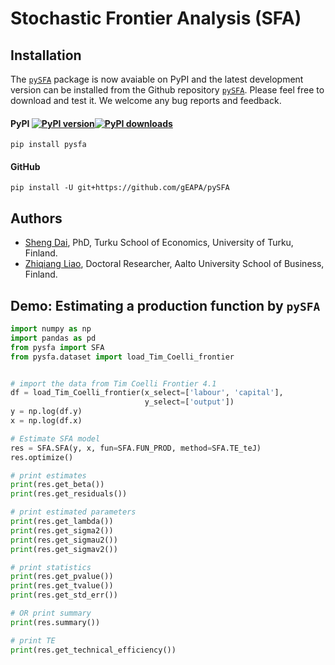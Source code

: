# Stochastic Frontier Analysis (SFA)

## Installation

The [`pySFA`](https://pypi.org/project/pysfa/) package is now avaiable on PyPI and the latest development version can be installed from the Github repository [`pySFA`](https://github.com/gEAPA/pySFA). Please feel free to download and test it. We welcome any bug reports and feedback.

#### PyPI [![PyPI version](https://img.shields.io/pypi/v/pysfa.svg?maxAge=3600)](https://pypi.org/project/pysfa/)[![PyPI downloads](https://img.shields.io/pypi/dm/pysfa.svg?maxAge=21600)](https://pypistats.org/packages/pysfa)

    pip install pysfa

#### GitHub

    pip install -U git+https://github.com/gEAPA/pySFA

## Authors

- [Sheng Dai](https://daisheng.io), PhD, Turku School of Economics, University of Turku, Finland.
- [Zhiqiang Liao](https://liaozhiqiang.com), Doctoral Researcher, Aalto University School of Business, Finland.

## Demo: Estimating a production function by `pySFA`

```python
import numpy as np
import pandas as pd
from pysfa import SFA
from pysfa.dataset import load_Tim_Coelli_frontier


# import the data from Tim Coelli Frontier 4.1
df = load_Tim_Coelli_frontier(x_select=['labour', 'capital'],
                              y_select=['output'])
y = np.log(df.y)
x = np.log(df.x)

# Estimate SFA model
res = SFA.SFA(y, x, fun=SFA.FUN_PROD, method=SFA.TE_teJ)
res.optimize()

# print estimates
print(res.get_beta())
print(res.get_residuals())

# print estimated parameters
print(res.get_lambda())
print(res.get_sigma2())
print(res.get_sigmau2())
print(res.get_sigmav2())

# print statistics
print(res.get_pvalue())
print(res.get_tvalue())
print(res.get_std_err())

# OR print summary
print(res.summary())

# print TE
print(res.get_technical_efficiency())
```
